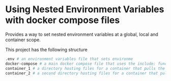 # Using Nested Environment Variables with docker compose files

Provides a way to set nested environment variables at a global, local and container scope.

This project has the following structure

```bash
.env # an environment variables file that sets environme
docker-compose # a main docker compose file that uses the include: function to lauch 2 other containers. 
container_1 # a directory hosting files for a container that pulls the global, local and container variables
container_2 # a second directory hosting files for a container that pulls the global, local and container variables.
```

